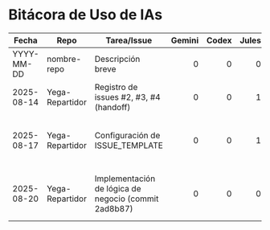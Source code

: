 # Bitácora de Uso de IAs

| Fecha       | Repo            | Tarea/Issue                 | Gemini | Codex | Jules | Blackbox | Notas |
|-------------|-----------------|-----------------------------|-------:|------:|------:|--------:|-------|
| YYYY-MM-DD  | nombre-repo     | Descripción breve           |   0    |   0   |   0   |    0    | Texto |
| 2025-08-14  | Yega-Repartidor | Registro de issues #2, #3, #4 (handoff)             |   0    |   0   |   1   |    0    | Handoff enlazado en índice. |
| 2025-08-17  | Yega-Repartidor | Configuración de ISSUE_TEMPLATE                     |   0    |   0   |   1   |    0    | Agregados templates para bugs, docs y configuración |
| 2025-08-20  | Yega-Repartidor | Implementación de lógica de negocio (commit 2ad8b87) |   0    |   0   |   0   |    1    | Commit de Blackbox AI para funcionalidad principal. |